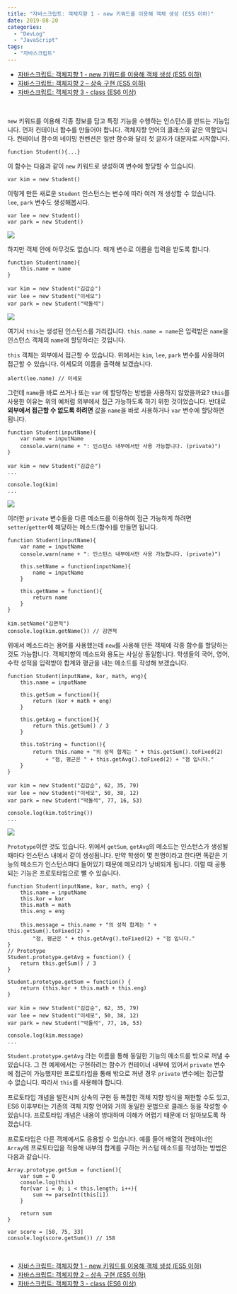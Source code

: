 ```yaml
---
title: "자바스크립트: 객체지향 1 - new 키워드를 이용해 객체 생성 (ES5 이하)"
date: 2019-08-20
categories: 
  - "DevLog"
  - "JavaScript"
tags: 
  - "자바스크립트"
---
```


- [자바스크립트: 객체지향 1 - new 키워드를 이용해 객체 생성 (ES5 이하)](http://yoonbumtae.com/?p=1334)
- [자바스크립트: 객체지향 2 – 상속 구현 (ES5 이하)](http://yoonbumtae.com/?p=1368)
- [자바스크립트: 객체지향 3 - class (ES6 이상)](http://yoonbumtae.com/?p=1387)

 

`new` 키워드를 이용해 각종 정보를 담고 특정 기능을 수행하는 인스턴스를 만드는 기능입니다. 먼저 컨테이너 함수를 만들어야 합니다. 객체지향 언어의 클래스와 같은 역할입니다. 컨테이너 함수의 네이밍 컨벤션은 일반 함수와 달리 첫 글자가 대문자로 시작합니다.

```
function Student(){...}
```

이 함수는 다음과 같이 `new` 키워드로 생성하여 변수에 할당할 수 있습니다.

```
var kim = new Student()
```

이렇게 만든 새로운 `Student` 인스턴스는 변수에 따라 여러 개 생성할 수 있습니다.  `lee`, `park` 변수도 생성해봅시다.

```
var lee = new Student()
var park = new Student()
```

![](./assets/img/wp-content/uploads/2019/08/스크린샷-2019-08-21-오전-12.32.11.png)

하지만 객체 안에 아무것도 없습니다. 매개 변수로 이름을 입력을 받도록 합니다.

```
function Student(name){
    this.name = name
}

var kim = new Student("김갑순")
var lee = new Student("이세모")
var park = new Student("박돌석")
```

![](./assets/img/wp-content/uploads/2019/08/스크린샷-2019-08-21-오전-12.37.03.png)

여기서 `this`는 생성된 인스턴스를 가리킵니다. `this.name = name`은 입력받은 `name`을 인스턴스 객체의 `name`에 할당하라는 것입니다.

`this` 객체는 외부에서 접근할 수 있습니다. 위에서는 `kim`, `lee`, `park` 변수를 사용하여 접근할 수 있습니다. 이세모의 이름을 출력해 보겠습니다.

```
alert(lee.name) // 이세모
```

그런데 `name`을 바로 쓰거나 또는 `var` 에 할당하는 방법을 사용하지 않았을까요? `this`를 사용한 이유는 위의 예처럼 외부에서 접근 가능하도록 하기 위한 것이었습니다. 반대로 **외부에서 접근할 수 없도록 하려면** 값을 `name`을 바로 사용하거나 `var` 변수에 할당하면 됩니다.

```
function Student(inputName){
    var name = inputName
    console.warn(name + ": 인스턴스 내부에서만 사용 가능합니다. (private)")
}

var kim = new Student("김갑순")
...

console.log(kim)
...
```

![](./assets/img/wp-content/uploads/2019/08/스크린샷-2019-08-21-오전-12.52.26.png)

이러한 `private` 변수들을 다른 메소드를 이용하여 접근 가능하게 하려면 `setter`/`getter`에 해당하는 메소드(함수)를 만들면 됩니다.

```
function Student(inputName){
    var name = inputName
    console.warn(name + ": 인스턴스 내부에서만 사용 가능합니다. (private)")
    
    this.setName = function(inputName){
        name = inputName
    }
    
    this.getName = function(){
        return name
    }
}

kim.setName("김면적")
console.log(kim.getName()) // 김면적
```

위에서 메소드라는 용어를 사용했는데 `new`를 사용해 만든 객체에 각종 함수를 할당하는 것도 가능합니다. 객체지향의 메소드와 용도는 사실상 동일합니다. 학생들의 국어, 영어, 수학 성적을 입력받아 합계와 평균을 내는 메소드를 작성해 보겠습니다.

```
function Student(inputName, kor, math, eng){
    this.name = inputName
    
    this.getSum = function(){
        return (kor + math + eng)
    }
    
    this.getAvg = function(){
        return this.getSum() / 3
    }
    
    this.toString = function(){
        return this.name + "의 성적 합계는 " + this.getSum().toFixed(2)
            + "점, 평균은 " + this.getAvg().toFixed(2) + "점 입니다."
    }
}

var kim = new Student("김갑순", 62, 35, 79)
var lee = new Student("이세모", 50, 38, 12)
var park = new Student("박돌석", 77, 16, 53)

console.log(kim.toString())
...
```

![](./assets/img/wp-content/uploads/2019/08/스크린샷-2019-08-21-오전-1.10.42.png)

`Prototype`이란 것도 있습니다. 위에서 `getSum`, `getAvg`의 메소드는 인스턴스가 생성될 때마다 인스턴스 내에서 같이 생성됩니다. 만약 학생이 몇 천명이라고 한다면 똑같은 기능의 메소드가 인스턴스마다 들어있기 때문에 메모리가 낭비되게 됩니다. 이럴 때 공통되는 기능은 프로토타입으로 뺄 수 있습니다.

```
function Student(inputName, kor, math, eng) {
    this.name = inputName
    this.kor = kor
    this.math = math
    this.eng = eng

    this.message = this.name + "의 성적 합계는 " + this.getSum().toFixed(2) +
        "점, 평균은 " + this.getAvg().toFixed(2) + "점 입니다."
}
// Prototype
Student.prototype.getAvg = function() {
    return this.getSum() / 3
}

Student.prototype.getSum = function() {
    return (this.kor + this.math + this.eng)
}

var kim = new Student("김갑순", 62, 35, 79)
var lee = new Student("이세모", 50, 38, 12)
var park = new Student("박돌석", 77, 16, 53)

console.log(kim.message)
...
```

`Student.prototype.getAvg` 라는 이름을 통해 동일한 기능의 메소드를 밖으로 꺼낼 수 있습니다. 그 전 예제에서는 구현하려는 함수가 컨테이너 내부에 있어서 `private` 변수에 접근이 가능했지만 프로토타입을 통해 밖으로 꺼낸 경우 `private` 변수에는 접근할 수 없습니다. 따라서 `this`를 사용해야 합니다.

프로토타입 개념을 발전시켜 상속의 구현 등 복잡한 객체 지향 방식을 재현할 수도 있고, ES6 이후부터는 기존의 객체 지향 언어와 거의 동일한 문법으로 클래스 등을 작성할 수 있습니다. 프로토타입 개념은 내용이 방대하며 이해가 어렵기 때문에 더 알아보도록 하겠습니다.

프로토타입은 다른 객체에서도 응용할 수 있습니다. 예를 들어 배열의 컨테이너인 `Array`에 프로토타입을 적용해 내부의 합계를 구하는 커스텀 메소드를 작성하는 방법은 다음과 같습니다.

```
Array.prototype.getSum = function(){
    var sum = 0
    console.log(this)
    for(var i = 0; i < this.length; i++){
        sum += parseInt(this[i])
    }
    
    return sum
}

var score = [50, 75, 33]
console.log(score.getSum()) // 158
```

 

- [자바스크립트: 객체지향 1 - new 키워드를 이용해 객체 생성 (ES5 이하)](http://yoonbumtae.com/?p=1334)
- [자바스크립트: 객체지향 2 – 상속 구현 (ES5 이하)](http://yoonbumtae.com/?p=1368)
- [자바스크립트: 객체지향 3 - class (ES6 이상)](http://yoonbumtae.com/?p=1387)
